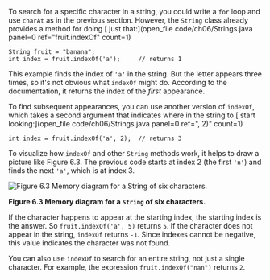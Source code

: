To search for a specific character in a string, you could write a `for` loop and use `charAt` as in the previous section. However, the ```String``` class already provides a method for doing [ just that:](open_file code/ch06/Strings.java panel=0 ref="fruit.indexOf" count=1)


```code
String fruit = "banana";
int index = fruit.indexOf('a');     // returns 1
```

This example finds the index of `'a'` in the string. But the letter appears three times, so it's not obvious what `indexOf` might do. According to the documentation, it returns the index of the *first* appearance.

To find subsequent appearances, you can use another version of ```indexOf```, which takes a second argument that indicates where in the string to [ start looking:](open_file code/ch06/Strings.java panel=0 ref=", 2)" count=1)


```code
int index = fruit.indexOf('a', 2);  // returns 3
```

To visualize how `indexOf` and other `String` methods work, it helps to draw a picture like Figure 6.3. The previous code starts at index 2 (the first `'n'`) and finds the next `'a'`, which is at index 3.


![Figure 6.3 Memory diagram for a `String` of six characters.](figs/banana.jpg)

**Figure 6.3 Memory diagram for a `String` of six characters.**


If the character happens to appear at the starting index, the starting index is the answer. So `fruit.indexOf('a', 5)` returns `5`. If the character does not appear in the string, `indexOf` returns `-1`. Since indexes cannot be negative, this value indicates the character was not found.

You can also use `indexOf` to search for an entire string, not just a single character. For example, the expression `fruit.indexOf("nan")` returns `2`.